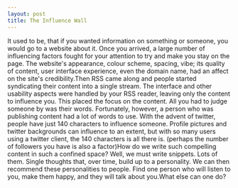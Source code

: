 ```yaml
--- 
layout: post
title: The Influence Wall
---
```

It used to be, that if you wanted information on something or someone, you would go to a website about it. Once you arrived, a large number of influencing factors fought for your attention to try and make you stay on the page. The website's appearance, colour scheme, spacing, vibe; its quality of content, user interface experience, even the domain name, had an affect on the site's credibility.Then RSS came along and people started syndicating their content into a single stream. The interface and other usability aspects were handled by your RSS reader, leaving only the content to influence you. This placed the focus on the content. All you had to judge someone by was their words. Fortunately, however, a person who was publishing content had a lot of words to use. With the advent of twitter, people have just 140 characters to influence someone. Profile pictures and twitter backgrounds can influence to an extent, but with so many users using a twitter client, the 140 characters is all there is. (perhaps the number of followers you have is also a factor)How do we write such compelling content in such a confined space? Well, we must write snippets. Lots of them. Single thoughts that, over time, build up to a personality. We can then recommend these personalities to people. Find one person who will listen to you, make them happy, and they will talk about you.What else can one do?
